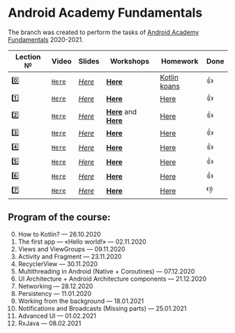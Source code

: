 # Android Academy Fundamentals
The branch was created to perform the tasks of [Android Academy Fundamentals](https://github.com/android-academy-minsk) 2020-2021.

| Lection № | Video | Slides | Workshops | Homework | Done
---|---|---|---|---|---
| :zero: | [`Here`](https://www.youtube.com/watch?v=_clrkv6VL4g) | [*Here*](https://docs.google.com/presentation/d/1Ndgbz6m9ydFFdTu2tXuN2Gussp49f_dnRr6cruwZXDE/edit#slide=id.ga4a15a5964_0_76) | [**Here**](https://github.com/Android-Academy-Global/2020-Fundamentals-Kotlin) | [Kotlin koans](https://play.kotlinlang.org/koans) | :+1:
| :one: | [`Here`](https://www.youtube.com/watch?v=d0944nsdnAg&ab_channel=AndroidAcademyGlobal) |[*Here*](https://docs.google.com/presentation/d/e/2PACX-1vSJH3ethtBzdUUFYS_-CHt4g99RQ9llzJGFO5RUsWDaMjsJwhYzQia23WZ4psU95MMqbt7g4xFGXGkl/pub?start=false&loop=false&delayms=3000&slide=id.ga69feb33e5_1_16) | [**Here**](https://drive.google.com/drive/folders/1AFM8vJzOftXKsiXlQG30BcdpDazjyyc3) | [Here](https://docs.google.com/document/d/e/2PACX-1vTZwbPObJnhMcN5FwTN9uxPZ2kNr8Vu9r07ggzpP2E5M9vzFvzlGyKM-CazwQOQt4QPy3Z_jf-Xa9Ri/pub) | :+1:
| :two: | [`Here`](https://www.youtube.com/watch?v=YPdpIpUeWsw&ab_channel=AndroidAcademyGlobal) |[*Here*](https://docs.google.com/presentation/d/1JR1LFs69fYWrWpy95pVDiwxu6dtwFshz16flkhFwN4w/edit?usp=drive_web&ouid=100062930525414799059) | [**Here**](https://docs.google.com/document/d/e/2PACX-1vRmW3fYdQkM2q43JQuZ2n9yofGg5Ds2bmbTvBp6CA2i6GHsw6_dxHEBhKgHbped3HauB7i97e9XUfFx/pub) and [**Here**](https://docs.google.com/document/d/e/2PACX-1vT8clU216o_NJallydvjFFKbOtzp7tfcedVdypRoWzQ-uzNq3pa2z_9DK8N46xsscLKW_ZqIr9VdWxm/pub) | [Here](https://docs.google.com/document/d/1M4DH6qMoDVYzxJtTjdRCjmn63JrIZE6z3oQFTnQUeVY/edit) | :+1:
| :three: | [`Here`](https://www.youtube.com/watch?v=Gb71h-cEUZs&feature=youtu.be&ab_channel=AndroidAcademyGlobal) |[*Here*](https://docs.google.com/presentation/d/1C09gRP3779Eilcc3LcE2RsaxWyDrjDMEAkdJw_nirsE/edit) | [**Here**](https://drive.google.com/drive/folders/1jp6jcWQLEsMK5ze7IYc29ldD19fOwDpx) | [Here](https://docs.google.com/document/d/e/2PACX-1vRinJc51_6FSPPjN11LvWY8sJmL44uQzeks2wpg-OtptXXhV4I48aGWsHsuVbsHIbPdSB1xfNvQZPJ_/pub) | :+1:
| :four: | [`Here`](https://www.youtube.com/watch?v=7WR0d4bsIIc&ab_channel=AndroidAcademyGlobal) |[*Here*](https://docs.google.com/presentation/d/e/2PACX-1vS_dPsaFLz7RfXSDYPLxyt_iwuuluSGh-5xrrvMTrlm97EvGgjcVc-yP9-yqsIgO7Rzj-2M52RChZEG/pub?start=false&loop=false&delayms=3000&slide=id.g5ff4286019_0_148) | [**Here**](https://drive.google.com/drive/folders/1WbJFskTDk4GOuVfK5QBd-9I8FKjLtGk5) | [Here](https://docs.google.com/document/d/19fnPy3Zh3yMjn1y5HpufL3yZdA6_cdWQFBP-6Z9mYqM/edit) | :+1:
| :five: | [`Here`](https://www.youtube.com/watch?v=iWiSQydw1qk&feature=youtu.be&ab_channel=AndroidAcademyGlobal) |[*Here*](https://docs.google.com/presentation/d/1uunUXtuO7veS1VkSJB5voaZe4alTsV74SRUBVl_5fB4/edit) | [**Here**](https://drive.google.com/drive/folders/1A8qZHL2edV76P28AOek_4SryHQif5Vpi) | [Here](https://docs.google.com/document/d/146nTjhH58N11yfNQLdK92gN0Hfd_P1GqNB9Bg8NH9Do/edit) | :+1:
| :six: | [`Here`](https://www.youtube.com/watch?v=ZOIuKFLwJzA&t=33s&ab_channel=AndroidAcademyGlobal) |[*Here*](about:blank) | [**Here**](https://drive.google.com/drive/folders/1TMGW2XjP4464lLHBFoGD7JYqZ2IeV59U) | [Here](https://docs.google.com/document/d/15FGkJWa4MGWxqhAstjTcodAJyreOUYY7LtfmYDUFOws/edit) | :+1:
| :seven: | [`Here`](https://www.youtube.com/watch?v=7QEW_YUyzBY&ab_channel=AndroidAcademyGlobal) |[*Here*](https://docs.google.com/presentation/d/1DEjXxsx90TlLWp030QOXLcpu2HEFv1pIi4uXzxx_qWk/edit) | [**Here**](https://drive.google.com/drive/folders/1fSn2bskXc5CofN4wjNrvjYgUahbuOCFh) | [Here](https://docs.google.com/document/d/1kqNLXs5tsUuTABM0QXR8wmf69PBFS6DF/edit) | :-1:

## Program of the course:
0. How to Kotlin? — 26.10.2020
1. The first app — «Hello world!» — 02.11.2020
2. Views and ViewGroups — 09.11.2020
3. Activity and Fragment — 23.11.2020
4. RecyclerView — 30.11.2020
5. Multithreading in Android (Native + Coroutines) — 07.12.2020
6. UI Architecture + Android Architecture components — 21.12.2020
7. Networking — 28.12.2020
8. Persistency — 11.01.2020
9. Working from the background — 18.01.2021
10. Notifications and Broadcasts (Missing parts) — 25.01.2021
11. Advanced UI — 01.02.2021
12. RxJava — 08.02.2021